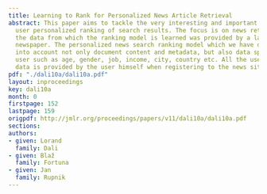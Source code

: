 ```yaml
---
title: Learning to Rank for Personalized News Article Retrieval
abstract: This paper aims to tackle the very interesting and important problem of
  user personalized ranking of search results. The focus is on news retrieval and
  the data from which the ranking model is learned was provided by a large online
  newspaper. The personalized news search ranking model which we have developed takes
  into account not only document content and metadata, but also data specific to the
  user such as age, gender, job, income, city, country etc. All the user specific
  data is provided by the user himself when registering to the news site.
pdf: "./dali10a/dali10a.pdf"
layout: inproceedings
key: dali10a
month: 0
firstpage: 152
lastpage: 159
origpdf: http://jmlr.org/proceedings/papers/v11/dali10a/dali10a.pdf
sections: 
authors:
- given: Lorand
  family: Dali
- given: Blaž
  family: Fortuna
- given: Jan
  family: Rupnik
---
```

